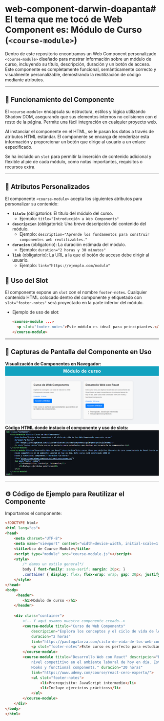 # web-component-darwin-doapanta# El tema que me tocó de Web Component es: Módulo de Curso (`<course-module>`)

Dentro de este repositorio encontramos un Web Component personalizado `<course-module>` diseñado para mostrar información sobre un módulo de curso, incluyendo su título, descripción, duración y un botón de acceso. Este componente es completamente funcional, semánticamente correcto y visualmente personalizable, demostrando la reutilización de código mediante atributos.

---

## 🚀 Funcionamiento del Componente

El `<course-module>` encapsula su estructura, estilos y lógica utilizando Shadow DOM, asegurando que sus elementos internos no colisionen con el resto de la página. Permite una fácil integración en cualquier proyecto web.

Al instanciar el componente en el HTML, se le pasan los datos a través de atributos HTML estándar. El componente se encarga de renderizar esta información y proporcionar un botón que dirige al usuario a un enlace especificado.

Se ha incluido un `slot` para permitir la inserción de contenido adicional y flexible al pie de cada módulo, como notas importantes, requisitos o recursos extra.

---

## 🎨 Atributos Personalizados

El componente `<course-module>` acepta los siguientes atributos para personalizar su contenido:

* **`titulo`** (obligatorio): El título del módulo del curso.
    * Ejemplo: `title="Introducción a Web Components"`
* **`descripcion`** (obligatorio): Una breve descripción del contenido del módulo.
    * Ejemplo: `description="Aprende los fundamentos para construir componentes web reutilizables."`
* **`duracion`** (obligatorio): La duración estimada del módulo.
    * Ejemplo: `duration="2 horas y 30 minutos"`
* **`link`** (obligatorio): La URL a la que el botón de acceso debe dirigir al usuario.
    * Ejemplo: `link="https://ejemplo.com/modulo"`

## 🧩 Uso del Slot

El componente expone un `slot` con el nombre `footer-notes`. Cualquier contenido HTML colocado dentro del componente y etiquetado con `slot="footer-notes"` será proyectado en la parte inferior del módulo.

* Ejemplo de uso de slot:
    ```html
    <course-module ...>
      <p slot="footer-notes">Este módulo es ideal para principiantes.</p>
    </course-module>
    ```

---

## 📸 Capturas de Pantalla del Componente en Uso


**Visualización de Componentes <course-module> en Navegador:**
![Captura de la ejecucion y mostrando las tarjetas](capturas/ejecucion.png)
**Código HTML donde instacio el componente <course-module> y uso de slots:**
![Captura de pantalla de múltiples course-module](capturas/html.png)

---

## ⚙️ Código de Ejemplo para Reutilizar el Componente

Importamos el componente:

```html
<!DOCTYPE html>
<html lang="es">
<head>
    <meta charset="UTF-8">
    <meta name="viewport" content="width=device-width, initial-scale=1.0">
    <title>Uso de Course Module</title>
    <script type="module" src="course-module.js"></script>
    <style>
        /* damos un estilo general*/
        body { font-family: sans-serif; margin: 20px; }
        .container { display: flex; flex-wrap: wrap; gap: 20px; justify-content: center; }
    </style>
</head>
<body>
     <header>
        <h1>Módulo de curso </h1>
    </header>

    <div class="container">
        <!-- Y aqui usamos nuestro componente creado-->
        <course-module titulo="Curso de Web Components"
            descripcion="Explora los conceptos y el ciclo de vida de los Web Components con este curso."
            duracion="2 horas"
            link="https://paulogalarza.com/ciclo-de-vida-de-los-web-components-guia-para-principiantes/">
            <p slot="footer-notes">Este curso es perfecto para estudiantes que dentran en la materia de componentes.</p>
        </course-module>
        <course-module titulo="Desarrollo Web con React" descripcion="Este curso tiene por objetivo llevarte de cero conocimiento de React hasta un 
            nivel competitivo en el ambiente laboral de hoy en día. Este curso está construido 100% en 
            Hooks y functional components." duracion="20 horas"
            link="https://www.udemy.com/course/react-cero-experto/">
            <ul slot="footer-notes">
                <li>Prerequisito: JavaScript intermedio</li>
                <li>Incluye ejercicios prácticos</li>
            </ul>
        </course-module>
    </div>
</body>
</html>